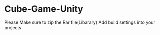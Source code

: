 # Cube-Game-Unity

Please Make sure to zip the Rar file(Libarary)
Add build settings into your projects
